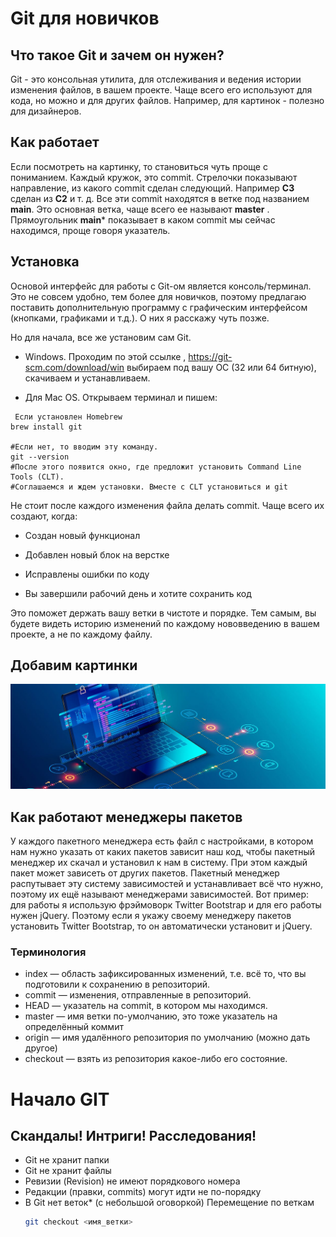# Git для новичков

## Что такое Git и зачем он нужен?

Git - это консольная утилита, для отслеживания и ведения истории изменения файлов, в вашем проекте. Чаще всего его используют для кода, но можно и для других файлов. Например, для картинок - полезно для дизайнеров.

## Как работает

Если посмотреть на картинку, то становиться чуть проще с пониманием. Каждый кружок, это commit. Стрелочки показывают направление, из какого commit сделан следующий. Например **C3** сделан из **С2** и т. д. Все эти commit находятся в ветке под названием **main**. Это основная ветка, чаще всего ее называют **master** . Прямоугольник **main*** показывает в каком commit мы сейчас находимся, проще говоря указатель.
  
## Установка
Основой интерфейс для работы с Git-ом является консоль/терминал. Это не совсем удобно, тем более для новичков, поэтому предлагаю поставить дополнительную программу с графическим интерфейсом (кнопками, графиками и т.д.). О них я расскажу чуть позже.

Но для начала, все же установим сам Git.

* Windows. Проходим по этой ссылке , https://git-scm.com/download/win выбираем под вашу ОС (32 или 64 битную), скачиваем и устанавливаем.

* Для Mac OS. Открываем терминал и пишем:
```
 Если установлен Homebrew
brew install git

#Если нет, то вводим эту команду. 
git --version
#После этого появится окно, где предложит установить Command Line Tools (CLT).
#Соглашаемся и ждем установки. Вместе с CLT установиться и git
```



Не стоит после каждого изменения файла делать commit. Чаще всего их создают, когда:
 
* Создан новый функционал

* Добавлен новый блок на верстке

* Исправлены ошибки по коду

* Вы завершили рабочий день и хотите сохранить код
  
Это поможет держать вашу ветки в чистоте и порядке. Тем самым, вы будете видеть историю изменений по каждому нововведению в вашем проекте, а не по каждому файлу.


## Добавим картинки

![Compyuter](csit-sa-hero-1200x400.jpg)



## Как работают менеджеры пакетов
У каждого пакетного менеджера есть файл с настройками, в котором нам нужно указать от каких пакетов зависит наш код, чтобы пакетный менеджер их скачал и установил к нам в систему. При этом каждый пакет может зависеть от других пакетов. Пакетный менеджер распутывает эту систему зависимостей и устанавливает всё что нужно, поэтому их ещё называют менеджерами зависимостей. Вот пример: для работы я использую фрэймоворк Twitter Bootstrap и для его работы нужен jQuery. Поэтому если я укажу своему менеджеру пакетов установить Twitter Bootstrap, то он автоматически установит и jQuery.
### Терминология
* index  — область зафиксированных изменений, т.е. всё то, что вы подготовили к сохранению в репозиторий.
* commit — изменения, отправленные в репозиторий.
* HEAD — указатель на commit, в котором мы находимся.
* master — имя ветки по-умолчанию, это тоже указатель на определённый коммит
* origin — имя удалённого репозитория по умолчанию (можно дать другое)
* checkout — взять из репозитория какое-либо его состояние.


# Начало GIT

## Скандалы! Интриги! Расследования!
* Git не хранит папки
* Git не хранит файлы
* Ревизии (Revision) не имеют порядкового номера
* Редакции (правки, commits) могут идти не по-порядку
* В Git нет веток* (с небольшой оговоркой)
  Перемещение по веткам
  ```sh
  git checkout <имя_ветки>
  ```
  
